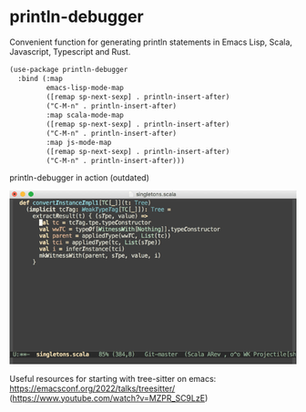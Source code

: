 # println-debugger

Convenient function for generating println statements in Emacs Lisp, Scala, Javascript, Typescript and Rust.

```elisp
(use-package println-debugger
  :bind (:map
         emacs-lisp-mode-map
         ([remap sp-next-sexp] . println-insert-after)
         ("C-M-n" . println-insert-after)
         :map scala-mode-map
         ([remap sp-next-sexp] . println-insert-after)
         ("C-M-n" . println-insert-after)
         :map js-mode-map
         ([remap sp-next-sexp] . println-insert-after)
         ("C-M-n" . println-insert-after)))
 ```

println-debugger in action (outdated)

![println-debugger in action](images/println-debugger-in-action.gif)

Useful resources for starting with tree-sitter on emacs:  https://emacsconf.org/2022/talks/treesitter/ (https://www.youtube.com/watch?v=MZPR_SC9LzE)
